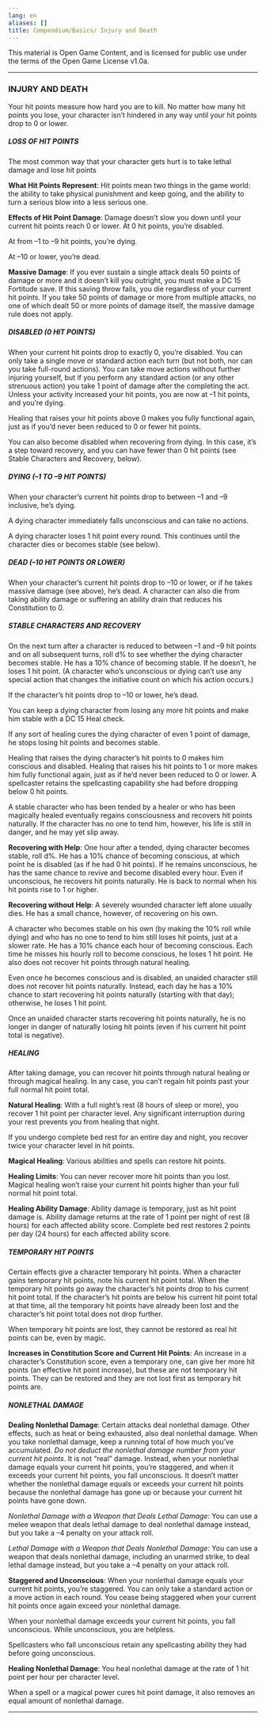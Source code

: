 ```yaml
---
lang: en
aliases: []
title: Compendium/Basics/ Injury and Death
---
```


This material is Open Game Content, and is licensed for public use under
the terms of the Open Game License v1.0a.

---
### INJURY AND DEATH
Your hit points measure how hard you are to kill. No matter how many hit points you lose, your character isn’t hindered in any way until your hit points drop to 0 or lower.

##### LOSS OF HIT POINTS

The most common way that your character gets hurt is to take lethal damage and lose hit points

**What Hit Points Represent**: Hit points mean two things in the game world: the ability to take physical punishment and keep going, and the ability to turn a serious blow into a less serious one.

**Effects of Hit Point Damage**: Damage doesn’t slow you down until your current hit points reach 0 or lower. At 0 hit points, you’re disabled.

At from –1 to –9 hit points, you’re dying.

At –10 or lower, you’re dead.

**Massive Damage**: If you ever sustain a single attack deals 50 points of damage or more and it doesn’t kill you outright, you must make a DC 15 Fortitude save. If this saving throw fails, you die regardless of your current hit points. If you take 50 points of damage or more from multiple attacks, no one of which dealt 50 or more points of damage itself, the massive damage rule does not apply.

##### DISABLED (0 HIT POINTS)

When your current hit points drop to exactly 0, you’re disabled. You can only take a single move or standard action each turn (but not both, nor can you take full-round actions). You can take move actions without further injuring yourself, but if you perform any standard action (or any other strenuous action) you take 1 point of damage after the completing the act. Unless your activity increased your hit points, you are now at –1 hit points, and you’re dying.

Healing that raises your hit points above 0 makes you fully functional again, just as if you’d never been reduced to 0 or fewer hit points.

You can also become disabled when recovering from dying. In this case, it’s a step toward recovery, and you can have fewer than 0 hit points (see Stable Characters and Recovery, below).

##### DYING (–1 TO –9 HIT POINTS)

When your character’s current hit points drop to between –1 and –9 inclusive, he’s dying.

A dying character immediately falls unconscious and can take no actions.

A dying character loses 1 hit point every round. This continues until the character dies or becomes stable (see below).

##### DEAD (–10 HIT POINTS OR LOWER)

When your character’s current hit points drop to –10 or lower, or if he takes massive damage (see above), he’s dead. A character can also die from taking ability damage or suffering an ability drain that reduces his Constitution to 0.

##### STABLE CHARACTERS AND RECOVERY

On the next turn after a character is reduced to between –1 and –9 hit points and on all subsequent turns, roll d% to see whether the dying character becomes stable. He has a 10% chance of becoming stable. If he doesn’t, he loses 1 hit point. (A character who’s unconscious or dying can’t use any special action that changes the initiative count on which his action occurs.)

If the character’s hit points drop to –10 or lower, he’s dead.

You can keep a dying character from losing any more hit points and make him stable with a DC 15 Heal check.

If any sort of healing cures the dying character of even 1 point of damage, he stops losing hit points and becomes stable.

Healing that raises the dying character’s hit points to 0 makes him conscious and disabled. Healing that raises his hit points to 1 or more makes him fully functional again, just as if he’d never been reduced to 0 or lower. A spellcaster retains the spellcasting capability she had before dropping below 0 hit points.

A stable character who has been tended by a healer or who has been magically healed eventually regains consciousness and recovers hit points naturally. If the character has no one to tend him, however, his life is still in danger, and he may yet slip away.

**Recovering with Help**: One hour after a tended, dying character becomes stable, roll d%. He has a 10% chance of becoming conscious, at which point he is disabled (as if he had 0 hit points). If he remains unconscious, he has the same chance to revive and become disabled every hour. Even if unconscious, he recovers hit points naturally. He is back to normal when his hit points rise to 1 or higher.

**Recovering without Help**: A severely wounded character left alone usually dies. He has a small chance, however, of recovering on his own.

A character who becomes stable on his own (by making the 10% roll while dying) and who has no one to tend to him still loses hit points, just at a slower rate. He has a 10% chance each hour of becoming conscious. Each time he misses his hourly roll to become conscious, he loses 1 hit point. He also does not recover hit points through natural healing.

Even once he becomes conscious and is disabled, an unaided character still does not recover hit points naturally. Instead, each day he has a 10% chance to start recovering hit points naturally (starting with that day); otherwise, he loses 1 hit point.

Once an unaided character starts recovering hit points naturally, he is no longer in danger of naturally losing hit points (even if his current hit point total is negative).

##### HEALING

After taking damage, you can recover hit points through natural healing or through magical healing. In any case, you can’t regain hit points past your full normal hit point total.

**Natural Healing**: With a full night’s rest (8 hours of sleep or more), you recover 1 hit point per character level. Any significant interruption during your rest prevents you from healing that night.

If you undergo complete bed rest for an entire day and night, you recover twice your character level in hit points.

**Magical Healing**: Various abilities and spells can restore hit points.

**Healing Limits**: You can never recover more hit points than you lost. Magical healing won’t raise your current hit points higher than your full normal hit point total.

**Healing Ability Damage**: Ability damage is temporary, just as hit point damage is. Ability damage returns at the rate of 1 point per night of rest (8 hours) for each affected ability score. Complete bed rest restores 2 points per day (24 hours) for each affected ability score.

##### TEMPORARY HIT POINTS

Certain effects give a character temporary hit points. When a character gains temporary hit points, note his current hit point total. When the temporary hit points go away the character’s hit points drop to his current hit point total. If the character’s hit points are below his current hit point total at that time, all the temporary hit points have already been lost and the character’s hit point total does not drop further.

When temporary hit points are lost, they cannot be restored as real hit points can be, even by magic.

**Increases in Constitution Score and Current Hit Points**: An increase in a character’s Constitution score, even a temporary one, can give her more hit points (an effective hit point increase), but these are not temporary hit points. They can be restored and they are not lost first as temporary hit points are.

##### NONLETHAL DAMAGE

**Dealing Nonlethal Damage**: Certain attacks deal nonlethal damage. Other effects, such as heat or being exhausted, also deal nonlethal damage. When you take nonlethal damage, keep a running total of how much you’ve accumulated. _Do not deduct the nonlethal damage number from your current hit points_. It is not “real” damage. Instead, when your nonlethal damage equals your current hit points, you’re staggered, and when it exceeds your current hit points, you fall unconscious. It doesn’t matter whether the nonlethal damage equals or exceeds your current hit points because the nonlethal damage has gone up or because your current hit points have gone down.

_Nonlethal Damage with a Weapon that Deals Lethal Damage_: You can use a melee weapon that deals lethal damage to deal nonlethal damage instead, but you take a –4 penalty on your attack roll.

_Lethal Damage with a Weapon that Deals Nonlethal Damage_: You can use a weapon that deals nonlethal damage, including an unarmed strike, to deal lethal damage instead, but you take a –4 penalty on your attack roll.

**Staggered and Unconscious**: When your nonlethal damage equals your current hit points, you’re staggered. You can only take a standard action or a move action in each round. You cease being staggered when your current hit points once again exceed your nonlethal damage.

When your nonlethal damage exceeds your current hit points, you fall unconscious. While unconscious, you are helpless.

Spellcasters who fall unconscious retain any spellcasting ability they had before going unconscious.

**Healing Nonlethal Damage**: You heal nonlethal damage at the rate of 1 hit point per hour per character level.

When a spell or a magical power cures hit point damage, it also removes an equal amount of nonlethal damage.

---